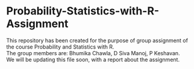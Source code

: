 # Probability-Statistics-with-R-Assignment
This repository has been created for the purpose of group assignment of the course Probability and Statistics with R.
<br>
The group members are:<font colour="red"> Bhumika Chawla, D Siva Manoj, P Keshavan.</font><br>
We will be updating this file soon, with a report about the assignment.

